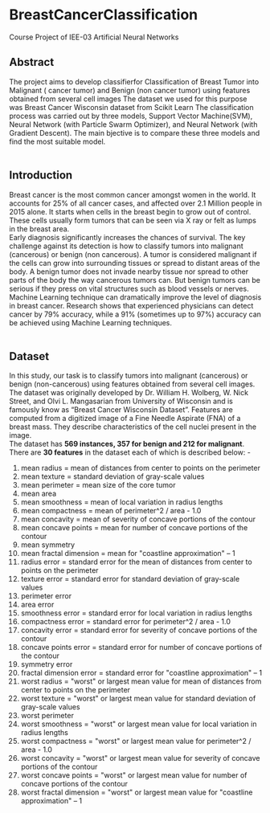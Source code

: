 # BreastCancerClassification
Course Project of IEE-03 Artificial Neural Networks 

## Abstract 
The project aims to develop classifierfor Classification of Breast Tumor into Malignant ( cancer tumor) and Benign (non cancer tumor) using features obtained from several cell images The dataset we used for this purpose was Breast Cancer Wisconsin dataset from Scikit Learn The classification process was carried out by three models, Support Vector Machine(SVM), Neural Network (with Particle Swarm Optimizer), and Neural Network (with Gradient Descent). The main bjective is to compare these three models and find the most suitable model.<br>
<br>
## Introduction
Breast cancer is the most common cancer amongst women in the world. It accounts for 25% of all cancer cases, and affected over 2.1 Million people in 2015 alone. It starts when
cells in the breast begin to grow out of control. These cells usually form tumors that can be seen via X ray or felt as lumps in the breast area. <br>
Early diagnosis significantly increases the chances of survival. The key challenge against its detection is how to classify tumors into malignant (cancerous) or benign (non cancerous). A tumor is considered malignant if the cells can grow into surrounding tissues or spread to distant areas of the body. A benign tumor does not invade nearby tissue nor spread to other parts of the body the way cancerous tumors can. But benign tumors can be serious if they press on vital structures such as blood vessels or nerves. <br>
Machine Learning technique can dramatically improve the level of diagnosis in breast cancer. Research shows that experienced physicians can detect cancer by 79% accuracy, while a 91% (sometimes up to 97%) accuracy can be achieved using Machine Learning techniques. <br>
<br>
## Dataset
In this study, our task is to classify tumors into malignant (cancerous) or benign (non-cancerous) using features obtained from several cell images. The dataset was originally developed by Dr. William H. Wolberg, W. Nick Street, and Olvi L. Mangasarian from University of Wisconsin and is famously know as “Breast Cancer Wisconsin Dataset”. Features are computed from a digitized image of a Fine Needle Aspirate (FNA) of a breast mass. They describe characteristics of the cell nuclei present in the image. <br>
The dataset has <b>569 instances, 357 for benign and 212 for malignant</b>. There are <b>30 features</b> in the dataset each of which is described below: -<br>
1.	mean radius = mean of distances from center to points on the perimeter
2.	mean texture = standard deviation of gray-scale values
3.	mean perimeter = mean size of the core tumor
4.	mean area 
5.	mean smoothness = mean of local variation in radius lengths
6.	mean compactness = mean of perimeter^2 / area - 1.0
7.	mean concavity = mean of severity of concave portions of the contour
8.	mean concave points = mean for number of concave portions of the contour
9.	mean symmetry 
10.	mean fractal dimension = mean for "coastline approximation" – 1
11.	radius error = standard error for the mean of distances from center to points on the perimeter
12.	texture error = standard error for standard deviation of gray-scale values
13.	perimeter error 
14.	area error 
15.	smoothness error = standard error for local variation in radius lengths
16.	compactness error = standard error for perimeter^2 / area - 1.0
17.	concavity error = standard error for severity of concave portions of the contour
18.	concave points error = standard error for number of concave portions of the contour
19.	symmetry error 
20.	fractal dimension error = standard error for "coastline approximation" – 1
21.	worst radius = "worst" or largest mean value for mean of distances from center to points on the perimeter
22.	worst texture = "worst" or largest mean value for standard deviation of gray-scale values
23.	worst perimeter 
24.	worst smoothness = "worst" or largest mean value for local variation in radius lengths
25.	worst compactness = "worst" or largest mean value for perimeter^2 / area - 1.0
26.	worst concavity = "worst" or largest mean value for severity of concave portions of the contour
27.	worst concave points = "worst" or largest mean value for number of concave portions of the contour
28.	worst fractal dimension = "worst" or largest mean value for "coastline approximation" – 1<br>
<br>


